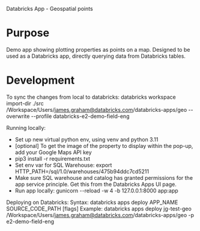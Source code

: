 Databricks App - Geospatial points

# Purpose
Demo app showing plotting properties as points on a map. Designed to be used as a Databricks app, directly querying data from Databricks tables.


# Development
To sync the changes from local to databricks:
databricks workspace import-dir ./src /Workspace/Users/james.graham@databricks.com/databricks-apps/geo --overwrite --profile databricks-e2-demo-field-eng


Running locally:
- Set up new virtual python env, using venv and python 3.11
- [optional] To get the image of the property to display within the pop-up, add your Google Maps API key 
- pip3 install -r requirements.txt
- Set env var for SQL Warehouse: export HTTP_PATH=/sql/1.0/warehouses/475b94ddc7cd5211
- Make sure SQL warehouse and catalog has granted permissions for the app service principle. Get this from the Databricks Apps UI page.
- Run app locally: gunicorn --reload -w 4 -b 127.0.0.1:8000 app:app


Deploying on Databricks:
Syntax: databricks apps deploy APP_NAME SOURCE_CODE_PATH [flags]
Example: databricks apps deploy jg-test-geo /Workspace/Users/james.graham@databricks.com/databricks-apps/geo -p e2-demo-field-eng